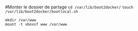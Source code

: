 #Monter le dossier de partage
`cd /var/lib/boot2docker/`
`touch /var/lib/boot2docker/bootlocal.sh`
```
mkdir /var/www
mount -t vboxsf www /var/www
```